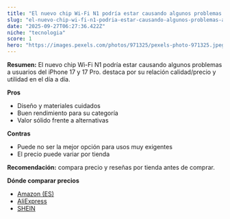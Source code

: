 ```yaml
---
title: "El nuevo chip Wi-Fi N1 podría estar causando algunos problemas a usuarios del iPhone 17 y 17 Pro."
slug: "el-nuevo-chip-wi-fi-n1-podria-estar-causando-algunos-problemas-a-usuarios-del-ip"
date: "2025-09-27T06:27:36.422Z"
niche: "tecnologia"
score: 1
hero: "https://images.pexels.com/photos/971325/pexels-photo-971325.jpeg?auto=compress&cs=tinysrgb&fit=crop&h=627&w=1200&auto=compress&cs=tinysrgb&w=1200&h=675&fit=crop"
---
```


**Resumen:** El nuevo chip Wi-Fi N1 podría estar causando algunos problemas a usuarios del iPhone 17 y 17 Pro. destaca por su relación calidad/precio y utilidad en el día a día.

**Pros**
- Diseño y materiales cuidados
- Buen rendimiento para su categoría
- Valor sólido frente a alternativas

**Contras**
- Puede no ser la mejor opción para usos muy exigentes
- El precio puede variar por tienda

**Recomendación:** compara precio y reseñas por tienda antes de comprar.

**Dónde comparar precios**
- [Amazon (ES)](https://www.amazon.es/s?k=El%20nuevo%20chip%20Wi-Fi%20N1%20podr%C3%ADa%20estar%20causando%20algunos%20problemas%20a%20usuarios%20del%20iPhone%2017%20y%2017%20Pro.&tag=teknovashop25-21)
- [AliExpress](https://www.aliexpress.com/wholesale?SearchText=El%20nuevo%20chip%20Wi-Fi%20N1%20podr%C3%ADa%20estar%20causando%20algunos%20problemas%20a%20usuarios%20del%20iPhone%2017%20y%2017%20Pro.)
- [SHEIN](https://www.shein.com/pdsearch/El%20nuevo%20chip%20Wi-Fi%20N1%20podr%C3%ADa%20estar%20causando%20algunos%20problemas%20a%20usuarios%20del%20iPhone%2017%20y%2017%20Pro.)